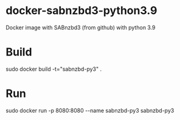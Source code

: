 # docker-sabnzbd3-python3.9
Docker image with SABnzbd3 (from github) with python 3.9


# Build

sudo docker build  -t="sabnzbd-py3" .

# Run
sudo docker run -p 8080:8080 --name sabnzbd-py3 sabnzbd-py3
